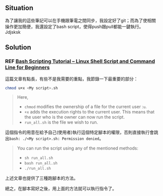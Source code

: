 ## Situation
為了讓我的這些筆記可以在手機跟筆電之間同步，我設定好了git；而為了使相關操作更加簡便，我還設定了bash script，使得push跟pull都能一鍵執行。
Jdjsksk
## Solution
### REF [Bash Scripting Tutorial – Linux Shell Script and Command Line for Beginners](https://www.freecodecamp.org/news/bash-scripting-tutorial-linux-shell-script-and-command-line-for-beginners/)
這篇文章有點長，有些不是我需要的重點，我節錄一下最重要的部分：
```bash
chmod u+x <My script>.sh
```
> Here,
> - `chmod` modifies the ownership of a file for the current user :`u`.
> - `+x` adds the execution rights to the current user. This means that the user who is the owner can now run the script.
> - `run_all.sh` is the file we wish to run.

這個指令的用意在給予自己(使用者)執行這個特定腳本的權限，否則直接執行會跳出`bash: ./<My script>.sh: Permission denied`。

> You can run the script using any of the mentioned methods:
> - `sh run_all.sh`
> - `bash run_all.sh`
> - `./run_all.sh`

上述文章也提供了三種跑腳本的方法。

總之，在腳本寫好之後，用上面的方法就可以執行指令了。

